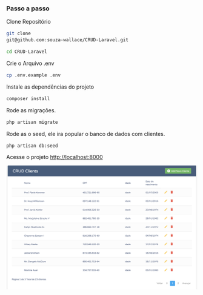 
### Passo a passo
Clone Repositório
```sh
git clone 
git@github.com:souza-wallace/CRUD-Laravel.git
```
```sh
cd CRUD-Laravel
```

Crie o Arquivo .env
```sh
cp .env.example .env
```

Instale as dependências do projeto
```sh
composer install
```

Rode as migrações.
```sh
php artisan migrate
```
Rode as o seed, ele ira popular o banco de dados com clientes.
```sh
php artisan db:seed
```

Acesse o projeto
[http://localhost:8000](http://localhost:8000)

![Alt text](image.png)